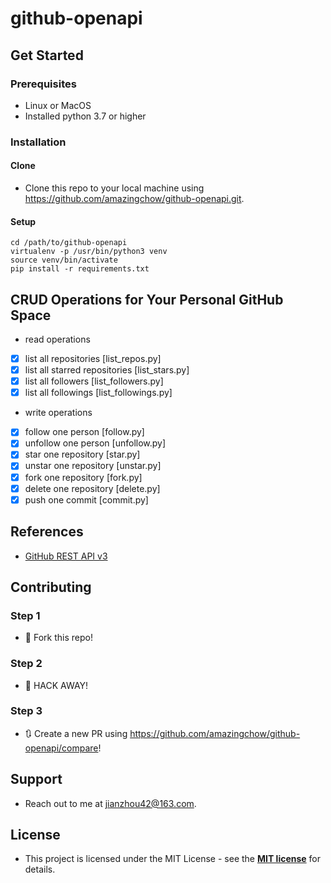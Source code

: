 # github-openapi

## Get Started

### Prerequisites

* Linux or MacOS
* Installed python 3.7 or higher

### Installation

#### Clone

* Clone this repo to your local machine using https://github.com/amazingchow/github-openapi.git.

#### Setup

```shell
cd /path/to/github-openapi
virtualenv -p /usr/bin/python3 venv
source venv/bin/activate
pip install -r requirements.txt
```

## CRUD Operations for Your Personal GitHub Space

* read operations

- [x] list all repositories [list_repos.py]
- [x] list all starred repositories [list_stars.py]
- [x] list all followers [list_followers.py]
- [x] list all followings [list_followings.py]

* write operations

- [x] follow one person [follow.py]
- [x] unfollow one person [unfollow.py]
- [x] star one repository [star.py]
- [x] unstar one repository [unstar.py]
- [x] fork one repository [fork.py]
- [x] delete one repository [delete.py]
- [x] push one commit  [commit.py]

## References

* [GitHub REST API v3](https://developer.github.com/v3/)

## Contributing

### Step 1

* 🍴 Fork this repo!

### Step 2

* 🔨 HACK AWAY!

### Step 3

* 🔃 Create a new PR using https://github.com/amazingchow/github-openapi/compare!

## Support

* Reach out to me at <jianzhou42@163.com>.

## License

* This project is licensed under the MIT License - see the **[MIT license](http://opensource.org/licenses/mit-license.php)** for details.
